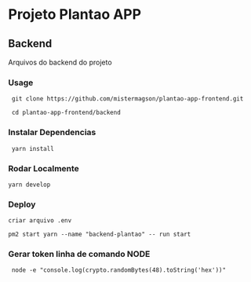 # Projeto Plantao APP


## Backend
Arquivos do backend do projeto

### Usage

``` git clone https://github.com/mistermagson/plantao-app-frontend.git```

``` cd plantao-app-frontend/backend```

### Instalar Dependencias

``` yarn install```

### Rodar Localmente

``` yarn develop ```

### Deploy

``` criar arquivo .env ```

``` pm2 start yarn --name "backend-plantao" -- run start ```

### Gerar token linha de comando NODE
 ``` node -e "console.log(crypto.randomBytes(48).toString('hex'))"```
